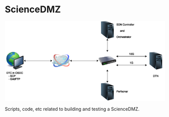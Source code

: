 # ScienceDMZ

<img src="img/ScienceDMZ.png" alt="ScienceDMZ" style="width: 500px;" />

Scripts, code, etc related to building and testing a ScienceDMZ.

